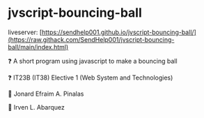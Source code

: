 # jvscript-bouncing-ball

liveserver:
[https://sendhelp001.github.io/jvscript-bouncing-ball/](https://raw.githack.com/SendHelp001/jvscript-bouncing-ball/main/index.html)

❓ A short program using javascript to make a bouncing ball

❓ IT23B (IT38) Elective 1 (Web System and Technologies)

🧑 Jonard Efraim A. Pinalas

🧑 Irven L. Abarquez

